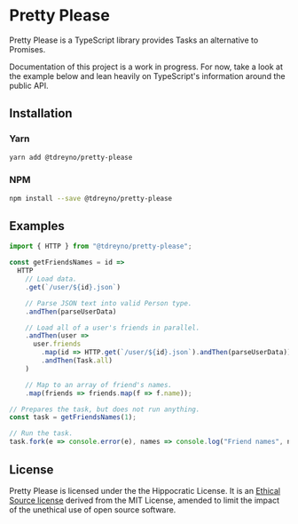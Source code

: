 # Pretty Please

Pretty Please is a TypeScript library provides Tasks an alternative to Promises.

Documentation of this project is a work in progress. For now, take a look at the example below and lean heavily on TypeScript's information around the public API.

## Installation

### Yarn

```sh
yarn add @tdreyno/pretty-please
```

### NPM

```sh
npm install --save @tdreyno/pretty-please
```

## Examples

```typescript
import { HTTP } from "@tdreyno/pretty-please";

const getFriendsNames = id =>
  HTTP
    // Load data.
    .get(`/user/${id}.json`)

    // Parse JSON text into valid Person type.
    .andThen(parseUserData)

    // Load all of a user's friends in parallel.
    .andThen(user =>
      user.friends
        .map(id => HTTP.get(`/user/${id}.json`).andThen(parseUserData))
        .andThen(Task.all)
    )

    // Map to an array of friend's names.
    .map(friends => friends.map(f => f.name));

// Prepares the task, but does not run anything.
const task = getFriendsNames(1);

// Run the task.
task.fork(e => console.error(e), names => console.log("Friend names", names));
```

## License

Pretty Please is licensed under the the Hippocratic License. It is an [Ethical Source license](https://ethicalsource.dev) derived from the MIT License, amended to limit the impact of the unethical use of open source software.
